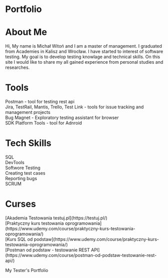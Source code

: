 # Portfolio

# About Me

Hi, My name is Michał Witoń and I am a master of management. I graduated from Academies in Kalisz and Wrocław. I have started to interest of software testing. My goal is to develop testing knowlage and technical skills. On this site I would like to share my all gained experience from personal studies and researches.

# Tools

<p>Postman - tool for testing rest api</br>
Jira, TestRail, Mantis, Trello, Test Link - tools for issue tracking and management projects</br>
Bug Magnet - Exploratory testing assistant for browser</br>
SDK Platform Tools - tool for Adnroid</br></p>

# Tech Skills

<p>SQL</br>
DevTools</br>
Softwore Testing</br>
Creating test cases</br>
Reporting bugs</br>
SCRUM</br></p>

# Curses

<p>[Akademia Testowania testuj.pl](https://testuj.pl/)</br>
[Praktyczny kurs testowania oprogramowania](https://www.udemy.com/course/praktyczny-kurs-testowania-oprogramowania/)</br>
[Kurs SQL od podstaw](https://www.udemy.com/course/praktyczny-kurs-testowania-oprogramowania/)</br>
[Postman od podstaw - testowanie REST API](https://www.udemy.com/course/postman-od-podstaw-testowanie-rest-api/)</br></p>

My Tester's Portfolio
